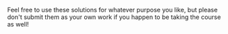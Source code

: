 Feel free to use these solutions for whatever purpose you like, but please don't submit 
them as your own work if you happen to be taking the course as well!
